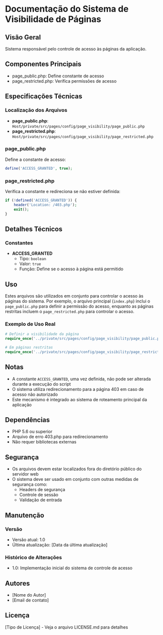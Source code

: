 # Documentação do Sistema de Visibilidade de Páginas

## Visão Geral
Sistema responsável pelo controle de acesso às páginas da aplicação.

## Componentes Principais
- page_public.php: Define constante de acesso
- page_restricted.php: Verifica permissões de acesso

## Especificações Técnicas

### Localização dos Arquivos
- **page_public.php**: `Host/private/src/pages/config/page_visibility/page_public.php`
- **page_restricted.php**: `Host/private/src/pages/config/page_visibility/page_restricted.php`

### page_public.php
Define a constante de acesso:
```php
define('ACCESS_GRANTED', true);
```

### page_restricted.php
Verifica a constante e redireciona se não estiver definida:
```php
if (!defined('ACCESS_GRANTED')) {
    header('Location: /403.php');
    exit();
}
```

## Detalhes Técnicos

### Constantes
- **ACCESS_GRANTED**
  - Tipo: `boolean`
  - Valor: `true`
  - Função: Define se o acesso à página está permitido

## Uso
Estes arquivos são utilizados em conjunto para controlar o acesso às páginas do sistema. Por exemplo, o arquivo principal (`index.php`) inclui o `page_public.php` para definir a permissão do acesso, enquanto as páginas restritas incluem o `page_restricted.php` para controlar o acesso.

### Exemplo de Uso Real
```php
# Definir a visibilidade da página
require_once('../private/src/pages/config/page_visibility/page_public.php');

# Em páginas restritas
require_once('../private/src/pages/config/page_visibility/page_restricted.php');
```

## Notas
- A constante `ACCESS_GRANTED`, uma vez definida, não pode ser alterada durante a execução do script
- O sistema utiliza redirecionamento para a página 403 em caso de acesso não autorizado
- Este mecanismo é integrado ao sistema de roteamento principal da aplicação

## Dependências
- PHP 5.6 ou superior
- Arquivo de erro 403.php para redirecionamento
- Não requer bibliotecas externas

## Segurança
- Os arquivos devem estar localizados fora do diretório público do servidor web
- O sistema deve ser usado em conjunto com outras medidas de segurança como:
  - Headers de segurança
  - Controle de sessão
  - Validação de entrada

## Manutenção
### Versão
- Versão atual: 1.0
- Última atualização: [Data da última atualização]

### Histórico de Alterações
- 1.0: Implementação inicial do sistema de controle de acesso

## Autores
- [Nome do Autor]
- [Email de contato]

## Licença
[Tipo de Licença] - Veja o arquivo LICENSE.md para detalhes